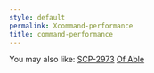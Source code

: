```yaml
---
style: default
permalink: Xcommand-performance
title: command-performance
---
```

You may also like:
[SCP-2973](http://scp-wiki.net/scp-2973)
[Of Able](http://scp-wiki.net/of-able)